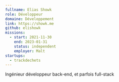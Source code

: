 ```yaml
---
fullname: Elias Showk
role: Développeur
domaine: Développement
link: https://showk.me
github: elishowk
missions:
  - start: 2021-11-30
    end: 2023-01-31
    status: independent
    employer: Malt
startups:
  - trackdechets
---
```


Ingénieur développeur back-end, et parfois full-stack
